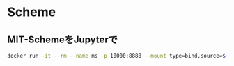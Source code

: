 # Scheme

## MIT-SchemeをJupyterで
```sh
docker run -it --rm --name ms -p 10000:8888 --mount type=bind,source=$(pwd),destination=/work kkwok/jupyter-mit-scheme jupyter notebook --ip=0.0.0.0 --allow-root --NotebookApp.token=''
```
